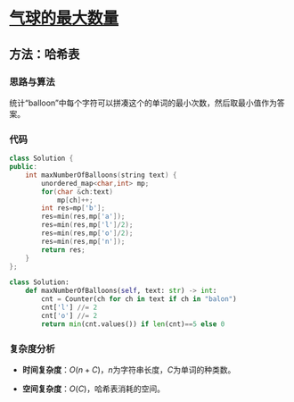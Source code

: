 # [气球的最大数量](https://leetcode-cn.com/problems/maximum-number-of-balloons/)

## 方法：哈希表

### 思路与算法

统计“balloon”中每个字符可以拼凑这个的单词的最小次数，然后取最小值作为答案。

### 代码

```c++
class Solution {
public:
    int maxNumberOfBalloons(string text) {
        unordered_map<char,int> mp;
        for(char &ch:text)
            mp[ch]++;
        int res=mp['b'];
        res=min(res,mp['a']);
        res=min(res,mp['l']/2);
        res=min(res,mp['o']/2);
        res=min(res,mp['n']);
        return res;
    }
};
```

```python
class Solution:
    def maxNumberOfBalloons(self, text: str) -> int:
        cnt = Counter(ch for ch in text if ch in "balon")
        cnt['l'] //= 2
        cnt['o'] //= 2
        return min(cnt.values()) if len(cnt)==5 else 0
```

### 复杂度分析

- **时间复杂度**：$O(n+C)$，$n$为字符串长度，$C$为单词的种类数。

- **空间复杂度**：$O(C)$，哈希表消耗的空间。
